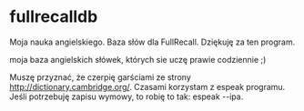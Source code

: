 # fullrecalldb
Moja nauka angielskiego. Baza słów dla FullRecall. Dziękuję za ten program.

moja baza angielskich słówek, których sie uczę prawie codziennie ;)

Muszę przyznać, że czerpię garściami ze strony http://dictionary.cambridge.org/.
Czasami korzystam z espeak programu. Jeśli potrzebuję zapisu wymowy, to robię to tak:
espeak --ipa.
